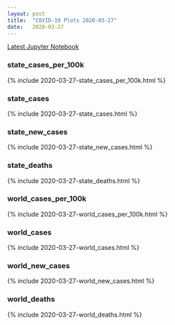 ```yaml
---
layout: post
title:  "COVID-19 Plots 2020-03-27"
date:   2020-03-27
---
```


[Latest Jupyter Notebook](https://github.com/mvanmidd/covid/blob/master/covid_plots.ipynb)


### state_cases_per_100k

{% include 2020-03-27-state_cases_per_100k.html %}

### state_cases

{% include 2020-03-27-state_cases.html %}

### state_new_cases

{% include 2020-03-27-state_new_cases.html %}

### state_deaths

{% include 2020-03-27-state_deaths.html %}

### world_cases_per_100k

{% include 2020-03-27-world_cases_per_100k.html %}

### world_cases

{% include 2020-03-27-world_cases.html %}

### world_new_cases

{% include 2020-03-27-world_new_cases.html %}

### world_deaths

{% include 2020-03-27-world_deaths.html %}

